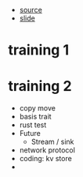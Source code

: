 
* [source](https://github.com/tyrchen/rust-training)
* [slide](https://tyrchen.github.io/rust-training/rust-training-all-in-one-cn.html#1)




# training 1


# training 2

* copy move 
* basis trait
* rust test 
* Future
  * Stream / sink
* network protocol
* coding: kv store
* 